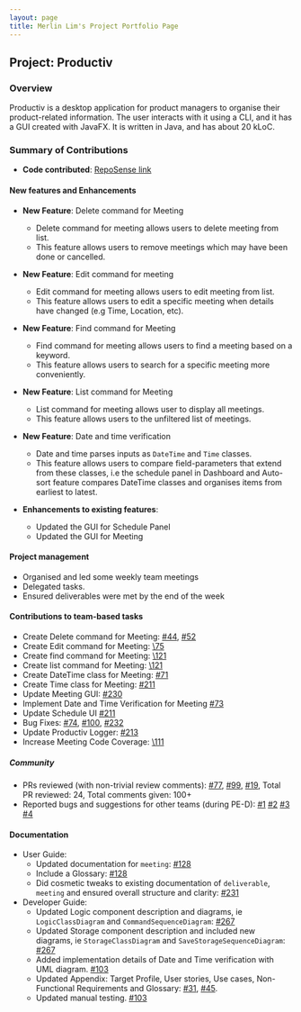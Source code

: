 ```yaml
---
layout: page
title: Merlin Lim's Project Portfolio Page
---
```


## Project: Productiv

### Overview
Productiv is a desktop application for product managers to organise their product-related information. 
The user interacts with it using a CLI, and it has a GUI created with JavaFX. 
It is written in Java, and has about 20 kLoC.

### Summary of Contributions
* **Code contributed**: 
[RepoSense link](https://nus-cs2103-ay2021s1.github.io/tp-dashboard/#breakdown=true&search=merlinlim)


#### New features and Enhancements

* **New Feature**: Delete command for Meeting
    * Delete command for meeting allows users to delete meeting from list.
    * This feature allows users to remove meetings which may have been done or cancelled.
* **New Feature**: Edit command for meeting
    * Edit command for meeting allows users to edit meeting from list.
    * This feature allows users to edit a specific meeting when details have changed (e.g Time, Location, etc).
* **New Feature**: Find command for Meeting
    * Find command for meeting allows users to find a meeting based on a keyword.
    * This feature allows users to search for a specific meeting more conveniently. 
* **New Feature**: List command for Meeting
    * List command for meeting allows user to display all meetings.
    * This feature allows users to the unfiltered list of meetings.
* **New Feature**: Date and time verification
    * Date and time parses inputs as `DateTime` and `Time` classes.
    * This feature allows users to compare field-parameters that extend from these classes, 
    i.e the schedule panel in Dashboard and Auto-sort feature compares DateTime classes and organises items from earliest to latest.
    
* **Enhancements to existing features**: 
    * Updated the GUI for Schedule Panel 
    * Updated the GUI for Meeting
    
#### Project management
  * Organised and led some weekly team meetings
  * Delegated tasks.
  * Ensured deliverables were met by the end of the week

#### Contributions to team-based tasks
* Create Delete command for Meeting: 
[\#44](https://github.com/AY2021S1-CS2103T-F11-2/tp/pull/44), 
[\#52](https://github.com/AY2021S1-CS2103T-F11-2/tp/pull/52)
* Create Edit command for Meeting:
[\75](https://github.com/AY2021S1-CS2103T-F11-2/tp/pull/75)
* Create find command for Meeting:
[\121](https://github.com/AY2021S1-CS2103T-F11-2/tp/pull/121) 
* Create list command for Meeting:
[\121](https://github.com/AY2021S1-CS2103T-F11-2/tp/pull/121)  
* Create DateTime class for Meeting: 
[\#71](https://github.com/AY2021S1-CS2103T-F11-2/tp/pull/71)
* Create Time class for Meeting:
[\#211](https://github.com/AY2021S1-CS2103T-F11-2/tp/pull/211)
* Update Meeting GUI:
[\#230](https://github.com/AY2021S1-CS2103T-F11-2/tp/pull/230)
* Implement Date and Time Verification for Meeting
[\#73](https://github.com/AY2021S1-CS2103T-F11-2/tp/pull/73)
* Update Schedule UI
[#211](https://github.com/AY2021S1-CS2103T-F11-2/tp/pull/211)
* Bug Fixes:
[\#74](https://github.com/AY2021S1-CS2103T-F11-2/tp/pull/74), 
[\#100](https://github.com/AY2021S1-CS2103T-F11-2/tp/pull/100), 
[\#232](https://github.com/AY2021S1-CS2103T-F11-2/tp/pull/232)
* Update Productiv Logger:
[\#213](https://github.com/AY2021S1-CS2103T-F11-2/tp/pull/213)
* Increase Meeting Code Coverage:
[\111](https://github.com/AY2021S1-CS2103T-F11-2/tp/pull/111)

##### Community
  * PRs reviewed (with non-trivial review comments): 
  [\#77](https://github.com/AY2021S1-CS2103T-F11-2/tp/pull/77), 
  [\#99](https://github.com/AY2021S1-CS2103T-F11-2/tp/pull/99), 
  [\#19](https://github.com/AY2021S1-CS2103T-F11-2/tp/pull/228),
  Total PR reviewed: 24, Total comments given: 100+
  * Reported bugs and suggestions for other teams (during PE-D):
  [\#1](https://github.com/MerlinLim/ped/issues/1)
  [\#2](https://github.com/MerlinLim/ped/issues/2)
  [\#3](https://github.com/MerlinLim/ped/issues/3)
  [\#4](https://github.com/MerlinLim/ped/issues/4)

#### Documentation
  * User Guide:
    * Updated documentation for `meeting`:
    [\#128](https://github.com/AY2021S1-CS2103T-F11-2/tp/pull/128)
    * Include a Glossary:
    [\#128](https://github.com/AY2021S1-CS2103T-F11-2/tp/pull/128)
    * Did cosmetic tweaks to existing documentation of `deliverable`, `meeting` 
    and ensured overall structure and clarity: 
    [\#231](https://github.com/AY2021S1-CS2103T-F11-2/tp/pull/231)
  * Developer Guide:
    * Updated Logic component description and diagrams, ie `LogicClassDiagram` 
    and `CommandSequenceDiagram`: 
    [\#267](https://github.com/AY2021S1-CS2103T-F11-2/tp/pull/267)
    * Updated Storage component description and included new diagrams, ie 
    `StorageClassDiagram` and `SaveStorageSequenceDiagram`:
    [\#267](https://github.com/AY2021S1-CS2103T-F11-2/tp/pull/267)
    * Added implementation details of Date and Time verification with UML diagram.
    [\#103](https://github.com/AY2021S1-CS2103T-F11-2/tp/pull/103)
    * Updated Appendix: Target Profile, User stories, Use cases, Non-Functional Requirements and Glossary: 
    [\#31](https://github.com/AY2021S1-CS2103T-F11-2/tp/pull/31), 
    [\#45](https://github.com/AY2021S1-CS2103T-F11-2/tp/pull/45).
    * Updated manual testing.
    [\#103](https://github.com/AY2021S1-CS2103T-F11-2/tp/pull/103)
